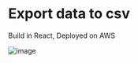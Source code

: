 # Export data to csv
Build in React,
Deployed on AWS

![image](https://github.com/user-attachments/assets/0c6322d5-4844-4cd7-96ed-491164051ea0)


